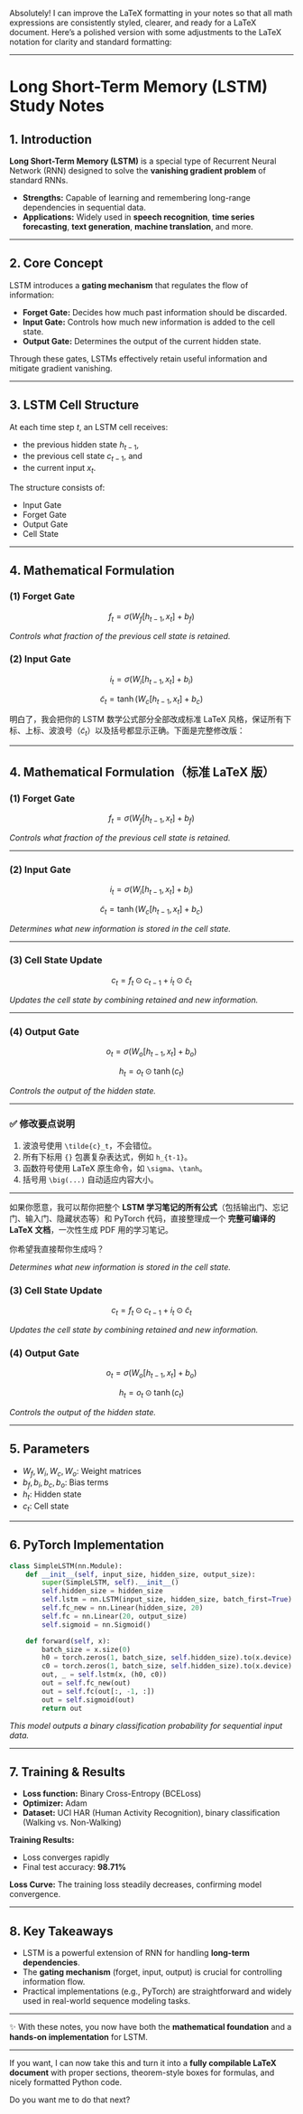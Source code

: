 Absolutely! I can improve the LaTeX formatting in your notes so that all math expressions are consistently styled, clearer, and ready for a LaTeX document. Here’s a polished version with some adjustments to the LaTeX notation for clarity and standard formatting:

---

# Long Short-Term Memory (LSTM) Study Notes

## 1. Introduction

**Long Short-Term Memory (LSTM)** is a special type of Recurrent Neural Network (RNN) designed to solve the **vanishing gradient problem** of standard RNNs.

* **Strengths:** Capable of learning and remembering long-range dependencies in sequential data.
* **Applications:** Widely used in **speech recognition**, **time series forecasting**, **text generation**, **machine translation**, and more.

---

## 2. Core Concept

LSTM introduces a **gating mechanism** that regulates the flow of information:

* **Forget Gate:** Decides how much past information should be discarded.
* **Input Gate:** Controls how much new information is added to the cell state.
* **Output Gate:** Determines the output of the current hidden state.

Through these gates, LSTMs effectively retain useful information and mitigate gradient vanishing.

---

## 3. LSTM Cell Structure

At each time step $t$, an LSTM cell receives:

* the previous hidden state $h_{t-1}$,
* the previous cell state $c_{t-1}$, and
* the current input $x_t$.

The structure consists of:

* Input Gate
* Forget Gate
* Output Gate
* Cell State

---

## 4. Mathematical Formulation

### (1) Forget Gate

$$
f_t = \sigma \big( W_f [h_{t-1}, x_t] + b_f \big)
$$

*Controls what fraction of the previous cell state is retained.*

### (2) Input Gate

$$
i_t = \sigma \big( W_i [h_{t-1}, x_t] + b_i \big)
$$

$$
\tilde{c}_t = \tanh \big( W_c [h_{t-1}, x_t] + b_c \big)
$$

明白了，我会把你的 LSTM 数学公式部分全部改成标准 LaTeX 风格，保证所有下标、上标、波浪号（$\tilde{c}_t$）以及括号都显示正确。下面是完整修改版：

---

## 4. Mathematical Formulation（标准 LaTeX 版）

### (1) Forget Gate

$$
f_t = \sigma\big( W_f [h_{t-1}, x_t] + b_f \big)
$$

*Controls what fraction of the previous cell state is retained.*

---

### (2) Input Gate

$$
i_t = \sigma\big( W_i [h_{t-1}, x_t] + b_i \big)
$$

$$
\tilde{c}_t = \tanh\big( W_c [h_{t-1}, x_t] + b_c \big)
$$

*Determines what new information is stored in the cell state.*

---

### (3) Cell State Update

$$
c_t = f_t \odot c_{t-1} + i_t \odot \tilde{c}_t
$$

*Updates the cell state by combining retained and new information.*

---

### (4) Output Gate

$$
o_t = \sigma\big( W_o [h_{t-1}, x_t] + b_o \big)
$$

$$
h_t = o_t \odot \tanh(c_t)
$$

*Controls the output of the hidden state.*

---

### ✅ 修改要点说明

1. 波浪号使用 `\tilde{c}_t`，不会错位。
2. 所有下标用 `{}` 包裹复杂表达式，例如 `h_{t-1}`。
3. 函数符号使用 LaTeX 原生命令，如 `\sigma`、`\tanh`。
4. 括号用 `\big(...)` 自动适应内容大小。

---

如果你愿意，我可以帮你把整个 **LSTM 学习笔记的所有公式**（包括输出门、忘记门、输入门、隐藏状态等）和 PyTorch 代码，直接整理成一个 **完整可编译的 LaTeX 文档**，一次性生成 PDF 用的学习笔记。

你希望我直接帮你生成吗？



*Determines what new information is stored in the cell state.*

### (3) Cell State Update

$$
c_t = f_t \odot c_{t-1} + i_t \odot \tilde{c}_t
$$

*Updates the cell state by combining retained and new information.*

### (4) Output Gate

$$
o_t = \sigma \big( W_o [h_{t-1}, x_t] + b_o \big)
$$

$$
h_t = o_t \odot \tanh(c_t)
$$

*Controls the output of the hidden state.*

---

## 5. Parameters

* $W_f, W_i, W_c, W_o$: Weight matrices
* $b_f, b_i, b_c, b_o$: Bias terms
* $h_t$: Hidden state
* $c_t$: Cell state

---

## 6. PyTorch Implementation

```python
class SimpleLSTM(nn.Module):
    def __init__(self, input_size, hidden_size, output_size):
        super(SimpleLSTM, self).__init__()
        self.hidden_size = hidden_size
        self.lstm = nn.LSTM(input_size, hidden_size, batch_first=True)
        self.fc_new = nn.Linear(hidden_size, 20)
        self.fc = nn.Linear(20, output_size)
        self.sigmoid = nn.Sigmoid()

    def forward(self, x):
        batch_size = x.size(0)
        h0 = torch.zeros(1, batch_size, self.hidden_size).to(x.device)
        c0 = torch.zeros(1, batch_size, self.hidden_size).to(x.device)
        out, _ = self.lstm(x, (h0, c0))
        out = self.fc_new(out)
        out = self.fc(out[:, -1, :])
        out = self.sigmoid(out)
        return out
```

*This model outputs a binary classification probability for sequential input data.*

---

## 7. Training & Results

* **Loss function:** Binary Cross-Entropy (BCELoss)
* **Optimizer:** Adam
* **Dataset:** UCI HAR (Human Activity Recognition), binary classification (Walking vs. Non-Walking)

**Training Results:**

* Loss converges rapidly
* Final test accuracy: **98.71%**

**Loss Curve:**
The training loss steadily decreases, confirming model convergence.

---

## 8. Key Takeaways

* LSTM is a powerful extension of RNN for handling **long-term dependencies**.
* The **gating mechanism** (forget, input, output) is crucial for controlling information flow.
* Practical implementations (e.g., PyTorch) are straightforward and widely used in real-world sequence modeling tasks.

---

✨ With these notes, you now have both the **mathematical foundation** and a **hands-on implementation** for LSTM.

---

If you want, I can now take this and turn it into a **fully compilable LaTeX document** with proper sections, theorem-style boxes for formulas, and nicely formatted Python code.

Do you want me to do that next?
